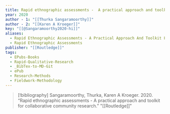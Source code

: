 ```yaml
---
title: Rapid ethnographic assessments -  A practical approach and toolkit for collaborative community research
year: 2020
author - 1: "[[Thurka Sangaramoorthy]]"
author - 2: "[[Karen A Kroeger]]"
key: "[[@Sangaramoorthy2020-hi]]"
aliases:
  - Rapid Ethnographic Assessments - A Practical Approach And Toolkit For Collaborative Community Research
  - Rapid Ethnographic Assessments
publisher: "[[Routledge]]"
tags:
  - EPubs-Books
  - Rapid-Qualitative-Research
  - _BibTex-to-MD-Git
  - ePub
  - Research-Methods
  - Fieldwork-Methodology
---
```


> [!bibliography]
> Sangaramoorthy, Thurka, Karen A Kroeger. 2020. “Rapid ethnographic assessments -  A practical approach and toolkit for collaborative community research.” "[[Routledge]]"